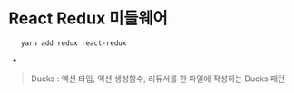# React Redux 미들웨어 
 ```
    yarn add redux react-redux  
 ```
*
 > Ducks : 액션 타입, 액션 생성함수, 리듀서를 한 파일에 작성하는 Ducks 패턴  